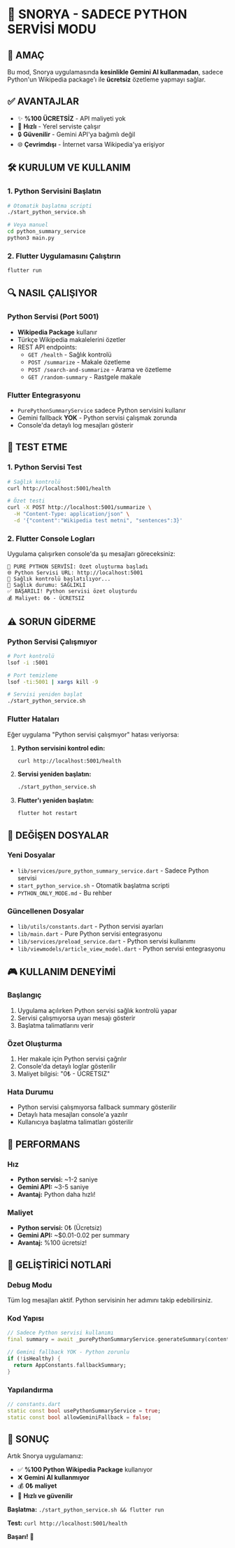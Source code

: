 # 🐍 SNORYA - SADECE PYTHON SERVİSİ MODU

## 🎯 **AMAÇ**
Bu mod, Snorya uygulamasında **kesinlikle Gemini AI kullanmadan**, sadece Python'un Wikipedia package'ı ile **ücretsiz** özetleme yapmayı sağlar.

## ✅ **AVANTAJLAR**
- ✨ **%100 ÜCRETSİZ** - API maliyeti yok
- 🚀 **Hızlı** - Yerel serviste çalışır
- 🔒 **Güvenilir** - Gemini API'ya bağımlı değil
- 🌐 **Çevrimdışı** - İnternet varsa Wikipedia'ya erişiyor

## 🛠️ **KURULUM VE KULLANIM**

### 1. Python Servisini Başlatın
```bash
# Otomatik başlatma scripti
./start_python_service.sh

# Veya manuel
cd python_summary_service
python3 main.py
```

### 2. Flutter Uygulamasını Çalıştırın
```bash
flutter run
```

## 🔍 **NASIL ÇALIŞIYOR**

### Python Servisi (Port 5001)
- **Wikipedia Package** kullanır
- Türkçe Wikipedia makalelerini özetler
- REST API endpoints:
  - `GET /health` - Sağlık kontrolü
  - `POST /summarize` - Makale özetleme
  - `POST /search-and-summarize` - Arama ve özetleme
  - `GET /random-summary` - Rastgele makale

### Flutter Entegrasyonu
- `PurePythonSummaryService` sadece Python servisini kullanır
- Gemini fallback **YOK** - Python servisi çalışmak zorunda
- Console'da detaylı log mesajları gösterir

## 🧪 **TEST ETME**

### 1. Python Servisi Test
```bash
# Sağlık kontrolü
curl http://localhost:5001/health

# Özet testi
curl -X POST http://localhost:5001/summarize \
  -H "Content-Type: application/json" \
  -d '{"content":"Wikipedia test metni", "sentences":3}'
```

### 2. Flutter Console Logları
Uygulama çalışırken console'da şu mesajları göreceksiniz:
```
🐍 PURE PYTHON SERVİSİ: Özet oluşturma başladı
🌐 Python Servisi URL: http://localhost:5001
🏥 Sağlık kontrolü başlatılıyor...
💚 Sağlık durumu: SAĞLIKLI
✅ BAŞARILI! Python servisi özet oluşturdu
💰 Maliyet: 0₺ - ÜCRETSIZ
```

## ⚠️ **SORUN GİDERME**

### Python Servisi Çalışmıyor
```bash
# Port kontrolü
lsof -i :5001

# Port temizleme
lsof -ti:5001 | xargs kill -9

# Servisi yeniden başlat
./start_python_service.sh
```

### Flutter Hataları
Eğer uygulama "Python servisi çalışmıyor" hatası veriyorsa:

1. **Python servisini kontrol edin:**
   ```bash
   curl http://localhost:5001/health
   ```

2. **Servisi yeniden başlatın:**
   ```bash
   ./start_python_service.sh
   ```

3. **Flutter'ı yeniden başlatın:**
   ```bash
   flutter hot restart
   ```

## 📁 **DEĞİŞEN DOSYALAR**

### Yeni Dosyalar
- `lib/services/pure_python_summary_service.dart` - Sadece Python servisi
- `start_python_service.sh` - Otomatik başlatma scripti
- `PYTHON_ONLY_MODE.md` - Bu rehber

### Güncellenen Dosyalar
- `lib/utils/constants.dart` - Python servisi ayarları
- `lib/main.dart` - Pure Python servisi entegrasyonu
- `lib/services/preload_service.dart` - Python servisi kullanımı
- `lib/viewmodels/article_view_model.dart` - Python servisi entegrasyonu

## 🎮 **KULLANIM DENEYİMİ**

### Başlangıç
1. Uygulama açılırken Python servisi sağlık kontrolü yapar
2. Servisi çalışmıyorsa uyarı mesajı gösterir
3. Başlatma talimatlarını verir

### Özet Oluşturma
1. Her makale için Python servisi çağrılır
2. Console'da detaylı loglar gösterilir
3. Maliyet bilgisi: "0₺ - ÜCRETSIZ"

### Hata Durumu
- Python servisi çalışmıyorsa fallback summary gösterilir
- Detaylı hata mesajları console'a yazılır
- Kullanıcıya başlatma talimatları gösterilir

## 🚀 **PERFORMANS**

### Hız
- **Python servisi:** ~1-2 saniye
- **Gemini API:** ~3-5 saniye
- **Avantaj:** Python daha hızlı!

### Maliyet
- **Python servisi:** 0₺ (Ücretsiz)
- **Gemini API:** ~$0.01-0.02 per summary
- **Avantaj:** %100 ücretsiz!

## 🔧 **GELİŞTİRİCİ NOTLARİ**

### Debug Modu
Tüm log mesajları aktif. Python servisinin her adımını takip edebilirsiniz.

### Kod Yapısı
```dart
// Sadece Python servisi kullanımı
final summary = await _purePythonSummaryService.generateSummary(content);

// Gemini fallback YOK - Python zorunlu
if (!isHealthy) {
  return AppConstants.fallbackSummary;
}
```

### Yapılandırma
```dart
// constants.dart
static const bool usePythonSummaryService = true;
static const bool allowGeminiFallback = false;
```

## 🎯 **SONUÇ**

Artık Snorya uygulamanız:
- ✅ **%100 Python Wikipedia Package** kullanıyor
- ❌ **Gemini AI kullanmıyor**
- 💰 **0₺ maliyet**
- 🚀 **Hızlı ve güvenilir**

**Başlatma:** `./start_python_service.sh && flutter run`

**Test:** `curl http://localhost:5001/health`

**Başarı!** 🎉 